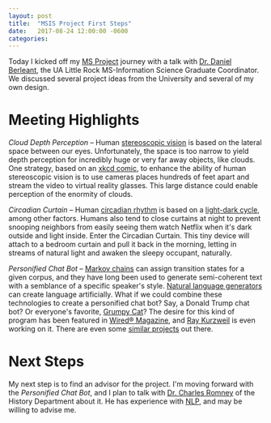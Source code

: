 ```yaml
---
layout: post
title:  "MSIS Project First Steps"
date:   2017-08-24 12:00:00 -0600
categories:
---
```

Today I kicked off my [MS Project](http://ualr.edu/informationscience/ms-in-information-science/) journey with a talk with [Dr. Daniel Berleant](http://ualr.edu/jdberleant/), the UA Little Rock MS-Information Science Graduate Coordinator. We discussed several project ideas from the University and several of my own design.

# Meeting Highlights
*Cloud Depth Perception* – Human [stereoscopic vision](https://en.wikipedia.org/wiki/Stereopsis) is based on the lateral space between our eyes. Unfortunately, the space is too narrow to yield depth perception for incredibly huge or very far away objects, like clouds. One strategy, based on an [xkcd comic](http://xkcd.com/941/), to enhance the ability of human stereoscopic vision is to use cameras places hundreds of feet apart and stream the video to virtual reality glasses. This large distance could enable perception of the enormity of clouds.

*Circadian Curtain* – Human [circadian rhythm](https://en.wikipedia.org/wiki/Circadian_rhythm) is based on a [light-dark cycle](https://en.wikipedia.org/wiki/Circadian_rhythm#Effect_of_light.E2.80.93dark_cycle), among other factors. Humans also tend to close curtains at night to prevent snooping neighbors from easily seeing them watch Netflix when it's dark outside and light inside. Enter the Circadian Curtain. This tiny device will attach to a bedroom curtain and pull it back in the morning, letting in streams of natural light and awaken the sleepy occupant, naturally.

*Personified Chat Bot* – [Markov chains](https://hackernoon.com/from-what-is-a-markov-model-to-here-is-how-markov-models-work-1ac5f4629b71) can assign transition states for a given corpus, and they have long been used to generate semi-coherent text with a semblance of a specific speaker's style. [Natural language generators](https://en.wikipedia.org/wiki/Natural_language_generation) can create language artificially. What if we could combine these technologies to create a personified chat bot? Say, a Donald Trump chat bot? Or everyone's favorite, [Grumpy Cat](https://www.grumpycats.com/)? The desire for this kind of program has been featured in [Wired® Magazine](https://www.wired.com/story/a-sons-race-to-give-his-dying-father-artificial-immortality/), and [Ray Kurzweil](https://www.engadget.com/2016/05/27/google-ray-kurzweil-chatbots/) is even working on it. There are even some [similar projects](https://filiph.github.io/markov/) out there.

# Next Steps
My next step is to find an advisor for the project. I'm moving forward with the *Personified Chat Bot*, and I plan to talk with [Dr. Charles Romney](http://ualr.edu/history/charles-romney/) of the History Department about it. He has experience with [NLP](https://en.wikipedia.org/wiki/Natural_language_processing), and may be willing to advise me.
